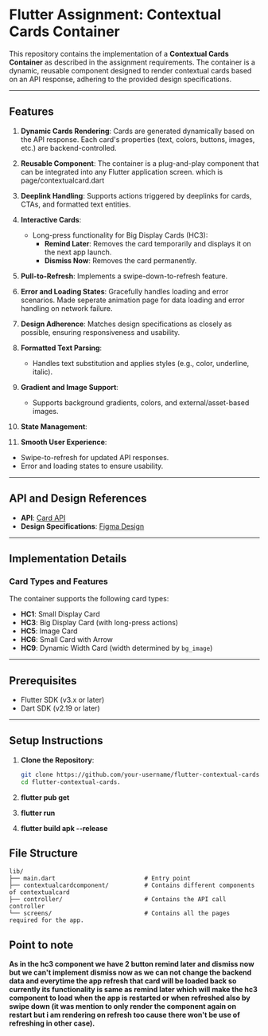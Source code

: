 # Flutter Assignment: Contextual Cards Container

This repository contains the implementation of a **Contextual Cards Container** as described in the assignment requirements. The container is a dynamic, reusable component designed to render contextual cards based on an API response, adhering to the provided design specifications.

---

## Features

1. **Dynamic Cards Rendering**: Cards are generated dynamically based on the API response. Each card's properties (text, colors, buttons, images, etc.) are backend-controlled.
2. **Reusable Component**: The container is a plug-and-play component that can be integrated into any Flutter application screen. which is page/contextualcard.dart
3. **Deeplink Handling**: Supports actions triggered by deeplinks for cards, CTAs, and formatted text entities.
4. **Interactive Cards**:
   - Long-press functionality for Big Display Cards (HC3):
     - **Remind Later**: Removes the card temporarily and displays it on the next app launch.
     - **Dismiss Now**: Removes the card permanently.
5. **Pull-to-Refresh**: Implements a swipe-down-to-refresh feature.
6. **Error and Loading States**: Gracefully handles loading and error scenarios. Made seperate animation page for data loading and error handling on network failure.
7. **Design Adherence**: Matches design specifications as closely as possible, ensuring responsiveness and usability.
8. **Formatted Text Parsing**:
   - Handles text substitution  and applies styles (e.g., color, underline, italic).
9. **Gradient and Image Support**:
   - Supports background gradients, colors, and external/asset-based images.
10. **State Management**:
   
11. **Smooth User Experience**:
   - Swipe-to-refresh for updated API responses.
   - Error and loading states to ensure usability.

---

## API and Design References

- **API**: [Card API](https://polyjuice.kong.fampay.co/mock/famapp/feed/home_section/?slugs=famx-paypage)
- **Design Specifications**: [Figma Design](https://www.figma.com/file/AvK2BRGwMTv4kQab5ymJ0K/AAL3-Android-assignment-Design-Specs)

---

## Implementation Details

### Card Types and Features

The container supports the following card types:

- **HC1**: Small Display Card
- **HC3**: Big Display Card (with long-press actions)
- **HC5**: Image Card
- **HC6**: Small Card with Arrow
- **HC9**: Dynamic Width Card (width determined by `bg_image`)



---

## Prerequisites

- Flutter SDK (v3.x or later)
- Dart SDK (v2.19 or later)

---

## Setup Instructions

1. **Clone the Repository**:
   ```bash
   git clone https://github.com/your-username/flutter-contextual-cards.git
   cd flutter-contextual-cards.

2. **flutter pub get**

3. **flutter run**

4. **flutter build apk --release**


## File Structure

`lib/`<br>
`├── main.dart                         # Entry point` <br>
`├── contextualcardcomponent/          # Contains different components of contextualcard` <br>
`├── controller/                       # Contains the API call controller` <br>
`└── screens/                          # Contains all the pages required for the app.` <br>

## Point to note

**As in the hc3 component we have 2 button remind later and dismiss now but we can't implement dismiss now as we can not change the backend data and everytime the app refresh that card will be loaded back so currently its functionality is same as remind later which will make the hc3 component to load when the app is restarted or when refreshed also by swipe down (it was mention to only render the component again on restart but i am rendering on refresh too cause there won't be use of refreshing in other case).**

